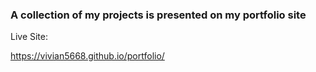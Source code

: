 ### A collection of my projects is presented on my portfolio site

Live Site:

<https://vivian5668.github.io/portfolio/>